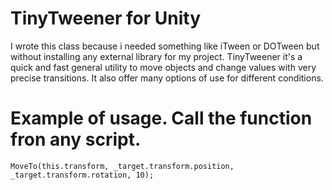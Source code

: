# TinyTweener for Unity
I wrote this class because i needed something like iTween or DOTween
but without installing any external library for my project.
TinyTweener it's a quick and fast general utility to move objects and
change values with very precise transitions. It also offer many options
of use for different conditions.
# Example of usage. Call the function fron any script.
```
MoveTo(this.transform, _target.transform.position, _target.transform.rotation, 10);
```
